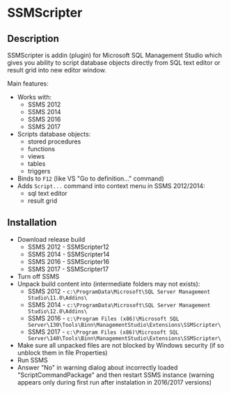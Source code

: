 # SSMScripter 

## Description

SSMScripter is addin (plugin) for Microsoft SQL Management Studio which gives you ability 
to script database objects directly from SQL text editor or result grid into new editor window.

Main features:

* Works with:
	* SSMS 2012
	* SSMS 2014
	* SSMS 2016
	* SSMS 2017
* Scripts database objects:
	* stored procedures
	* functions
	* views
	* tables
	* triggers
* Binds to `F12` (like VS "Go to definition..." command)
* Adds `Script...` command into context menu in SSMS 2012/2014:
	* sql text editor
	* result grid

## Installation

* Download release build
	* SSMS 2012 - SSMScripter12
	* SSMS 2014 - SSMScripter14
	* SSMS 2016 - SSMScripter16
	* SSMS 2017 - SSMScripter17
* Turn off SSMS
* Unpack build content into (intermediate folders may not exists):
	* SSMS 2012 - `c:\ProgramData\Microsoft\SQL Server Management Studio\11.0\Addins\`
	* SSMS 2014 - `c:\ProgramData\Microsoft\SQL Server Management Studio\12.0\Addins\`
	* SSMS 2016 - `c:\Program Files (x86)\Microsoft SQL Server\130\Tools\Binn\ManagementStudio\Extensions\SSMScripter\`
	* SSMS 2017 - `c:\Program Files (x86)\Microsoft SQL Server\140\Tools\Binn\ManagementStudio\Extensions\SSMScripter\`
* Make sure all unpacked files are not blocked by Windows security (if so unblock them in file Properties)
* Run SSMS
* Answer "No" in warning dialog about incorrectly loaded "ScriptCommandPackage" and then restart SSMS instance (warning appears only during first run after instalation in 2016/2017 versions)